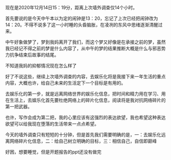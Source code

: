 现在是2020年12月14日15：19分，距离上次墙外调查仅14个小时。

首先要说的是今天中午本以为定的闹钟是13：20，忘记了上次已经把闹钟改为14：20。不得不说多了这一小时睡的头昏脑胀，在凌冽的东风中思绪逐渐清醒过来。

中午好象做梦了，梦到我妈离开了我们，而这个梦又好像是在承接之前的梦，虽然我已经记不得之前的梦是什么内容了，从中午的梦的结果推断大概是什么与邪恶势力抗争结束后故事的结尾。

不知道我妈的抑郁情况现在怎么样了

好了不说这些，继续上次墙外调查的内容，去娱乐化将是我接下来一年生活的重点内容，大概也许，给自己未来的生活定下一个目标是有用的。

去娱乐化的第一步，就是远离网络世界的娱乐化信息，把时间和精力用在学习、用在生活上，去娱乐化首先要杜绝网络上的碎片化信息，阅读将是我对抗网络碎片的第一把武器。

也许，写作会成为第二把，我的心里应该有这强烈的表达欲望，我也希望这种表达欲望可以给我现在堕落的生活带来一点点希望。

今天的墙外调查只有短短的十分钟，但是首先我们需要明确的是，一：去娱乐化远离网络碎片化信息，二：给自己树立明确的目标，三：相信自己，自信即巅峰

好困，想要睡觉，但是开题报告的ppt还没有做完
